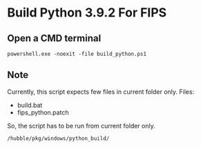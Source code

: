 # Build Python 3.9.2 For FIPS

## Open a CMD terminal
```
powershell.exe -noexit -file build_python.ps1
```

## Note
Currently, this script expects few files in current folder only.
Files:
- build.bat
- fips_python.patch

So, the script has to be run from current folder only.
```
/hubble/pkg/windows/python_build/
```

